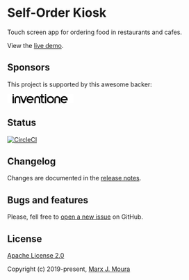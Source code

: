 # Self-Order Kiosk

Touch screen app for ordering food in restaurants and cafes.

View the [live demo](https://kiosk.storefront.community).

## Sponsors

This project is supported by this awesome backer:

<a href="http://inventione.com.br/">
  <img src="https://raw.githubusercontent.com/storefront-community/.github/master/sponsors/inventione.png" alt="Inventione">
</a>

## Status

[![CircleCI](https://circleci.com/gh/storefront-community/self-order-kiosk.svg?style=shield)](https://circleci.com/gh/storefront-community/self-order-kiosk)

## Changelog

Changes are documented in the [release notes](https://github.com/storefront-community/self-order-kiosk/releases).

## Bugs and features

Please, fell free to [open a new issue](https://github.com/storefront-community/self-order-kiosk/issues) on GitHub.

## License

[Apache License 2.0](https://github.com/storefront-community/self-order-kiosk/blob/master/LICENSE)

Copyright (c) 2019-present, [Marx J. Moura](https://github.com/marxjmoura)
